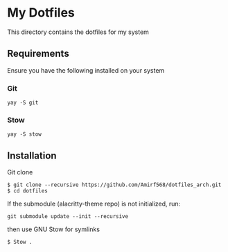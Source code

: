 # My Dotfiles 

This directory contains the dotfiles for my system

## Requirements 

Ensure you have the following installed on your system 

### Git 

```
yay -S git
```

### Stow 

```
yay -S stow
```

## Installation

Git clone 

```
$ git clone --recursive https://github.com/Amirf568/dotfiles_arch.git
$ cd dotfiles
```

If the submodule (alacritty-theme repo) is not initialized, run:

```
git submodule update --init --recursive
```

then use GNU Stow for symlinks

```
$ Stow .
```
